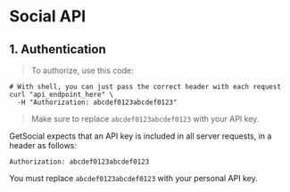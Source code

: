# Social API

## 1. Authentication

> To authorize, use this code:

```shell
# With shell, you can just pass the correct header with each request
curl "api_endpoint_here" \
  -H "Authorization: abcdef0123abcdef0123"
```

> Make sure to replace `abcdef0123abcdef0123` with your API key.

GetSocial expects that an API key is included in all server requests, in a header as follows:

`Authorization: abcdef0123abcdef0123`

<aside class="notice">
You must replace <code>abcdef0123abcdef0123</code> with your personal API key.
</aside>